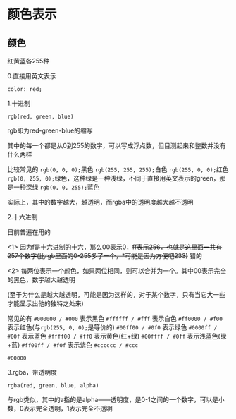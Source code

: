# 颜色表示

## 颜色

红黄蓝各255种

0.直接用英文表示

`color: red;`

1.十进制

`rgb(red, green, blue)`

rgb即为red-green-blue的缩写

其中的每一个都是从0到255的数字，可以写成浮点数，但目测起来和整数并没有什么两样

比较常见的
`rgb(0, 0, 0);`黑色
`rgb(255, 255, 255);`白色
`rgb(255, 0, 0);`红色
`rgb(0, 255, 0);`绿色，这种绿是一种浅绿，不同于直接用英文表示的green，那是一种深绿
`rgb(0, 0, 255);`蓝色

实际上，其中的数字越大，越透明，而rgba中的透明度越大越不透明


2.十六进制

目前普遍在用的

<1> 因为f是十六进制的十六，那么00表示0，~~ff表示256，也就是这里面一共有257个数字(比rgb里面的0-255多了一个，*可能是因为方便吧233)~~ 错的

<2> 每两位表示一个颜色，如果两位相同，则可以合并为一个。其中00表示完全的黑色，数字越大越透明

(至于为什么是越大越透明，可能是因为这样的，对于某个数字，只有当它大一些才能显示出他的独特之处来)

常见的有
`#000000 / #000` 表示黑色
`#ffffff / #fff` 表示白色
`#ff0000 / #f00` 表示红色(与`rgb(255, 0, 0);`是等价的)
`#00ff00 / #0f0` 表示绿色
`#0000ff / #00f` 表示蓝色
`#ffff00 / #ff0` 表示黄色(红+绿)
`#00ffff / #0ff` 表示浅蓝色(绿+蓝)
`#ff00ff / #f0f` 表示紫色
`#cccccc / #ccc`



`#00000`


3.rgba，带透明度


`rgba(red, green, blue, alpha)`

与rgb类似，其中的a指的是alpha——透明度，是0-1之间的一个数字，可以是小数，0表示完全透明，1表示完全不透明